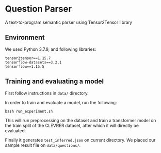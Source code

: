 # Question Parser

A text-to-program semantic parser using Tensor2Tensor library   

## Environment

We used Python 3.7.9, and following libraries:

```
tensor2tensor==1.15.7
tensorflow-datasets==3.2.1
tensorflow==1.15.5
```

## Training and evaluating a model

First follow instructions in `data/` directory.

In order to train and evaluate a model, run the following:

```shell
bash run_experiment.sh
```

This will run preprocessing on the dataset and train a transformer model on the train split of the CLEVRER dataset, after which it will directly be evaluated.

Finally it generates `test_inferred.json` on current directory. We placed our sample result file on `data/questions/`.
